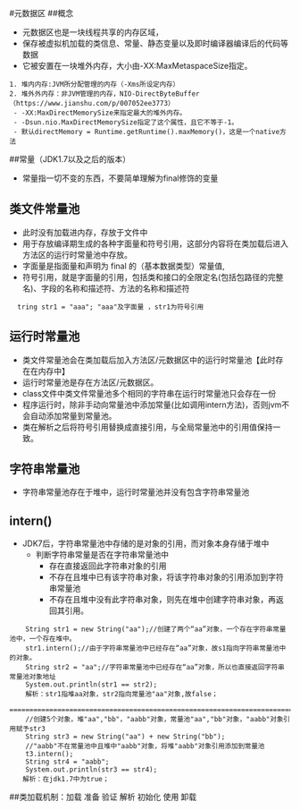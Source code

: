 #元数据区
##概念
- 元数据区也是一块线程共享的内存区域，
- 保存被虚拟机加载的类信息、常量、静态变量以及即时编译器编译后的代码等数据
- 它被安置在一块堆外内存，大小由-XX:MaxMetaspaceSize指定。

````
1. 堆内内存:JVM所分配管理的内存（-Xms所设定内存）
2. 堆外外内存：非JVM管理的内存，NIO-DirectByteBuffer（https://www.jianshu.com/p/007052ee3773）
 - -XX:MaxDirectMemorySize来指定最大的堆外内存。
 - -Dsun.nio.MaxDirectMemorySize指定了这个属性，且它不等于-1。
 - 默认directMemory = Runtime.getRuntime().maxMemory()，这是一个native方法
````
##常量（JDK1.7以及之后的版本）
* 常量指一切不变的东西，不要简单理解为final修饰的变量
## 类文件常量池
* 此时没有加载进内存，存放于文件中
* 用于存放编译期生成的各种字面量和符号引用，这部分内容将在类加载后进入方法区的运行时常量池中存放。
* 字面量是指面量和声明为 final 的（基本数据类型）常量值,
* 符号引用，就是字面量的引用，包括类和接口的全限定名(包括包路径的完整名)、字段的名称和描述符、方法的名称和描述符
````
  tring str1 = "aaa"; "aaa"及字面量 ，str1为符号引用
````
## 运行时常量池
* 类文件常量池会在类加载后加入方法区/元数据区中的运行时常量池【此时存在在内存中】
* 运行时常量池是存在方法区/元数据区。
* class文件中类文件常量池多个相同的字符串在运行时常量池只会存在一份
* 程序运行时，除非手动向常量池中添加常量(比如调用intern方法)，否则jvm不会自动添加常量到常量池。
* 类在解析之后将符号引用替换成直接引用，与全局常量池中的引用值保持一致。
## 字符串常量池
* 字符串常量池存在于堆中，运行时常量池并没有包含字符串常量池

## intern()
* JDK7后，字符串常量池中存储的是对象的引用，而对象本身存储于堆中
    * 判断字符串常量是否在字符串常量池中
        * 存在直接返回此字符串对象的引用
        * 不存在且堆中已有该字符串对象，将该字符串对象的引用添加到字符串常量池
        * 不存在且堆中没有此字符串对象，则先在堆中创建字符串对象，再返回其引用。

````
    String str1 = new String("aa");//创建了两个“aa”对象，一个存在字符串常量池中，一个存在堆中。
    str1.intern();//由于字符串常量池中已经存在“aa”对象，故s1指向字符串常量池中的对象。
    String str2 = "aa";//字符串常量池中已经存在“aa”对象，所以也直接返回字符串常量池对象地址
    System.out.println(str1 == str2); 
    解析：str1指堆aa对象，str2指向常量池"aa"对象,故false；
    ====================================================================================
    //创建5个对象，堆"aa","bb"，"aabb"对象，常量池"aa","bb"对象，"aabb"对象引用赋予str3
    String str3 = new String("aa") + new String("bb");
    //"aabb"不在常量池中且堆中"aabb"对象，将堆"aabb"对象引用添加到常量池
    t3.intern();
    String str4 = "aabb";
    System.out.println(str3 == str4); 
　　解析：在jdk1.7中为true；

````
##类加载机制：加载 准备 验证 解析 初始化 使用 卸载


